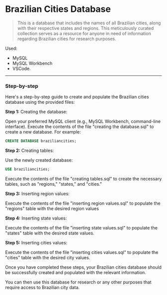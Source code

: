 # Brazilian Cities Database

> This is a database that includes the names of all Brazilian cities, along with their respective states and regions. This meticulously curated collection serves as a resource for anyone in need of information regarding Brazilian cities for research purposes. 


Used:
* MySQL
* MySQL Workbench
* VSCode.

---

<h3>Step-by-step</h3>

Here's a step-by-step guide to create and populate the Brazilian cities database using the provided files:

__Step 1:__ Creating the database:

Open your preferred MySQL client (e.g., MySQL Workbench, command-line interface).
Execute the contents of the file "creating the database.sql" to create a new database. For example:

```sql
CREATE DATABASE braziliancities;
```

__Step 2:__ Creating tables:

Use the newly created database:

```sql
USE braziliancities;
```

Execute the contents of the file "creating tables.sql" to create the necessary tables, such as "regions," "states," and "cities."

__Step 3:__ Inserting region values:

Execute the contents of the file "inserting region values.sql" to populate the "regions" table with the desired region values

__Step 4:__ Inserting state values:

Execute the contents of the file "inserting state values.sql" to populate the "states" table with the desired state values. 

__Step 5:__ Inserting cities values:

Execute the contents of the file "inserting cities values.sql" to populate the "cities" table with the desired city values.


Once you have completed these steps, your Brazilian cities database should be successfully created and populated with the relevant information. 

You can then use this database for research or any other purposes that require access to Brazilian city data.
